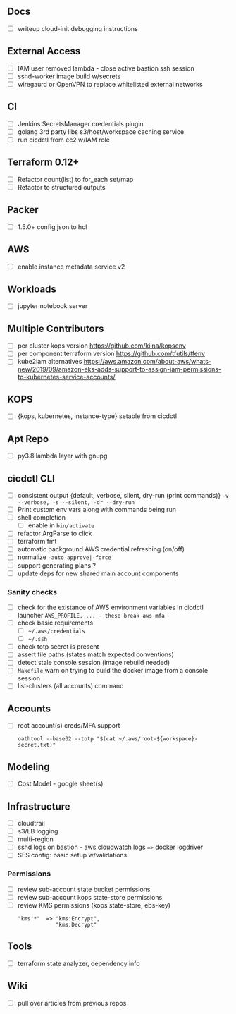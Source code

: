 ## Docs
- [ ] writeup cloud-init debugging instructions

## External Access
- [ ] IAM user removed lambda - close active bastion ssh session
- [ ] sshd-worker image build w/secrets
- [ ] wiregaurd or OpenVPN to replace whitelisted external networks

## CI
- [ ] Jenkins SecretsManager credentials plugin
- [ ] golang 3rd party libs s3/host/workspace caching service
- [ ] run cicdctl from ec2 w/IAM role

## Terraform 0.12+
- [ ] Refactor count(list) to for_each set/map
- [ ] Refactor to structured outputs

## Packer
- [ ] 1.5.0+ config json to hcl

## AWS
- [ ] enable instance metadata service v2

## Workloads
- [ ] jupyter notebook server

## Multiple Contributors
- [ ] per cluster kops version
   https://github.com/kilna/kopsenv
- [ ] per component terraform version
  https://github.com/tfutils/tfenv
- [ ] kube2iam alternatives
  https://aws.amazon.com/about-aws/whats-new/2019/09/amazon-eks-adds-support-to-assign-iam-permissions-to-kubernetes-service-accounts/

## KOPS
- [ ] {kops, kubernetes, instance-type} setable from cicdctl

## Apt Repo
- [ ] py3.8 lambda layer with gnupg

## cicdctl CLI
- [ ] consistent output {default, verbose, silent, dry-run (print commands)}
  `-v --verbose, -s --silent, -dr --dry-run`
- [ ] Print custom env vars along with commands being run
- [ ] shell completion
  - [ ] enable in `bin/activate`
- [ ] refactor ArgParse to click
- [ ] terraform fmt
- [ ] automatic background AWS credential refreshing (on/off)
- [ ] normalize `-auto-approve|-force`
- [ ] support generating plans ?
- [ ] update deps for new shared main account components

### Sanity checks
- [ ] check for the existance of AWS environment variables in cicdctl launcher
  `AWS_PROFILE, ... - these break aws-mfa`
- [ ] check basic requirements
  - [ ] `~/.aws/credentials`
  - [ ] `~/.ssh`
- [ ] check totp secret is present
- [ ] assert file paths (states match expected conventions)
- [ ] detect stale console session (image rebuild needed)
- [ ] `Makefile` warn on trying to build the docker image from a console session
- [ ] list-clusters (all accounts) command

## Accounts
- [ ] root account(s) creds/MFA support
  ```
  oathtool --base32 --totp "$(cat ~/.aws/root-${workspace}-secret.txt)"
  ```

## Modeling
- [ ] Cost Model - google sheet(s)

## Infrastructure
- [ ] cloudtrail
- [ ] s3/LB logging
- [ ] multi-region
- [ ] sshd logs on bastion - aws cloudwatch logs `=>` docker logdriver
- [ ] SES config: basic setup w/validations

### Permissions
- [ ] review sub-account state bucket permissions
- [ ] review sub-account kops state-store permissions
- [ ] review KMS permissions (kops state-store, ebs-key)
  ```
  "kms:*"  => "kms:Encrypt",
              "kms:Decrypt"
  ```

## Tools
- [ ] terraform state analyzer, dependency info

## Wiki
- [ ] pull over articles from previous repos
